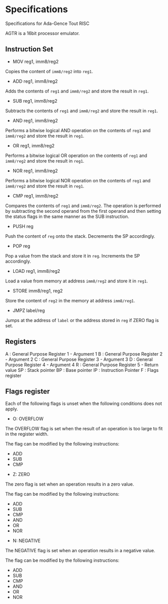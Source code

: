 # Specifications

Specifications for Ada-Gence Tout RISC

AGTR is a 16bit processor emulator.

## Instruction Set

* MOV reg1, imm8/reg2

Copies the content of `imm8/reg2` into `reg1`.

* ADD reg1, imm8/reg2

Adds the contents of `reg1` and `imm8/reg2` and store the result in `reg1`.

* SUB reg1, imm8/reg2

Subtracts the contents of `reg1` and `imm8/reg2` and store the result in `reg1`.

* AND reg1, imm8/reg2

Performs a bitwise logical AND operation on the contents of `reg1` and
`imm8/reg2` and store the result in `reg1`.

* OR reg1, imm8/reg2

Performs a bitwise logical OR operation on the contents of `reg1` and
`imm8/reg2` and store the result in `reg1`.

* NOR reg1, imm8/reg2

Performs a bitwise logical NOR operation on the contents of `reg1` and
`imm8/reg2` and store the result in `reg1`.

* CMP reg1, imm8/reg2

Compares the contents of `reg1` and `imm8/reg2`. The operation is performed by
subtracting the second operand from the first operand and then setting the
status flags in the same manner as the SUB instruction.

* PUSH reg

Push the content of `reg` onto the stack. Decrements the SP accordingly.

* POP reg

Pop a value from the stack and store it in `reg`. Increments the SP accordingly.

* LOAD reg1, imm8/reg2

Load a value from memory at address `imm8/reg2` and store it in `reg1`.

* STORE imm8/reg1, reg2

Store the content of `reg2` in the memory at address `imm8/reg1`.

* JMPZ label/reg

Jumps at the address of `label` or the address stored in `reg` if ZERO flag is
set.

## Registers

A  : General Purpose Register 1 - Argument 1
B  : General Purpose Register 2 - Argument 2
C  : General Purpose Register 3 - Argument 3
D  : General Purpose Register 4 - Argument 4
R  : General Purpose Register 5 - Return value
SP : Stack pointer
BP : Base pointer
IP : Instruction Pointer
F  : Flags register

## Flags register

Each of the following flags is unset when the following conditions does not
apply.

* O: OVERFLOW

The OVERFLOW flag is set when the result of an operation is too large to fit in
the register width.

The flag can be modified by the following instructions:

- ADD
- SUB
- CMP

* Z: ZERO

The zero flag is set when an operation results in a zero value.

The flag can be modified by the following instructions:

- ADD
- SUB
- CMP
- AND
- OR
- NOR

* N: NEGATIVE

The NEGATIVE flag is set when an operation results in a negative value.

The flag can be modified by the following instructions:

- ADD
- SUB
- CMP
- AND
- OR
- NOR
